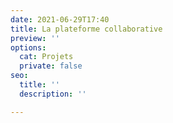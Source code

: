 ```yaml
---
date: 2021-06-29T17:40
title: La plateforme collaborative
preview: ''
options:
  cat: Projets
  private: false
seo:
  title: ''
  description: ''

---
```

